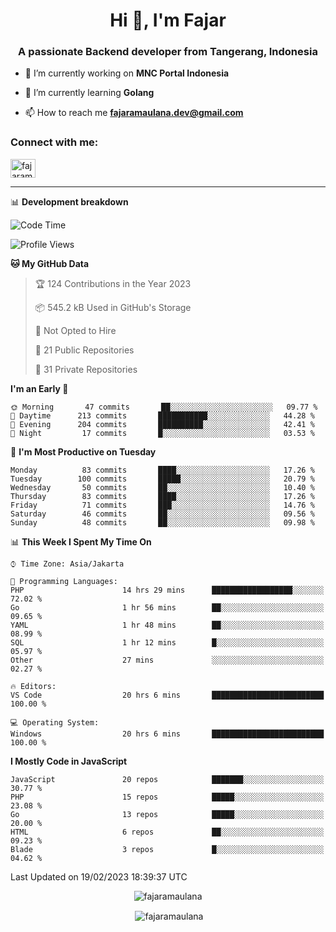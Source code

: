 <h1 align="center">Hi 👋, I'm Fajar</h1>
<h3 align="center">A passionate Backend developer from Tangerang, Indonesia</h3>

<!-- <p align="left"> <img src="https://komarev.com/ghpvc/?username=fajaramaulana&label=Profile%20views&color=0e75b6&style=flat" alt="fajaramaulana" /> </p> -->

- 🔭 I’m currently working on **MNC Portal Indonesia**

- 🌱 I’m currently learning **Golang**

- 📫 How to reach me **fajaramaulana.dev@gmail.com**

<h3 align="left">Connect with me:</h3>
<p align="left">
<a href="https://linkedin.com/in/fajar-agus-maulana-73533a180/" target="blank"><img align="center" src="https://raw.githubusercontent.com/rahuldkjain/github-profile-readme-generator/master/src/images/icons/Social/linked-in-alt.svg" alt="fajaramaulana" height="30" width="40" /></a>
</p>

-------

📊 **Development breakdown**
<!--START_SECTION:waka-->
![Code Time](http://img.shields.io/badge/Code%20Time-910%20hrs%2030%20mins-blue)

![Profile Views](http://img.shields.io/badge/Profile%20Views-0-blue)

**🐱 My GitHub Data** 

> 🏆 124 Contributions in the Year 2023
 > 
> 📦 545.2 kB Used in GitHub's Storage 
 > 
> 🚫 Not Opted to Hire
 > 
> 📜 21 Public Repositories 
 > 
> 🔑 31 Private Repositories  
 > 
**I'm an Early 🐤** 

```text
🌞 Morning       47 commits       ██░░░░░░░░░░░░░░░░░░░░░░░   09.77 % 
🌆 Daytime      213 commits       ███████████░░░░░░░░░░░░░░   44.28 % 
🌃 Evening      204 commits       ██████████░░░░░░░░░░░░░░░   42.41 % 
🌙 Night         17 commits       █░░░░░░░░░░░░░░░░░░░░░░░░   03.53 % 

```
📅 **I'm Most Productive on Tuesday** 

```text
Monday          83 commits       ████░░░░░░░░░░░░░░░░░░░░░   17.26 % 
Tuesday        100 commits       █████░░░░░░░░░░░░░░░░░░░░   20.79 % 
Wednesday       50 commits       ██░░░░░░░░░░░░░░░░░░░░░░░   10.40 % 
Thursday        83 commits       ████░░░░░░░░░░░░░░░░░░░░░   17.26 % 
Friday          71 commits       ███░░░░░░░░░░░░░░░░░░░░░░   14.76 % 
Saturday        46 commits       ██░░░░░░░░░░░░░░░░░░░░░░░   09.56 % 
Sunday          48 commits       ██░░░░░░░░░░░░░░░░░░░░░░░   09.98 % 

```


📊 **This Week I Spent My Time On** 

```text
⌚︎ Time Zone: Asia/Jakarta

💬 Programming Languages: 
PHP                      14 hrs 29 mins      ██████████████████░░░░░░░   72.02 % 
Go                       1 hr 56 mins        ██░░░░░░░░░░░░░░░░░░░░░░░   09.65 % 
YAML                     1 hr 48 mins        ██░░░░░░░░░░░░░░░░░░░░░░░   08.99 % 
SQL                      1 hr 12 mins        █░░░░░░░░░░░░░░░░░░░░░░░░   05.97 % 
Other                    27 mins             ░░░░░░░░░░░░░░░░░░░░░░░░░   02.27 % 

🔥 Editors: 
VS Code                  20 hrs 6 mins       █████████████████████████   100.00 % 

💻 Operating System: 
Windows                  20 hrs 6 mins       █████████████████████████   100.00 % 

```

**I Mostly Code in JavaScript** 

```text
JavaScript               20 repos            ███████░░░░░░░░░░░░░░░░░░   30.77 % 
PHP                      15 repos            █████░░░░░░░░░░░░░░░░░░░░   23.08 % 
Go                       13 repos            █████░░░░░░░░░░░░░░░░░░░░   20.00 % 
HTML                     6 repos             ██░░░░░░░░░░░░░░░░░░░░░░░   09.23 % 
Blade                    3 repos             █░░░░░░░░░░░░░░░░░░░░░░░░   04.62 % 

```



 Last Updated on 19/02/2023 18:39:37 UTC
<!--END_SECTION:waka-->
<p align="center"><img align="center" src="https://github-readme-stats.vercel.app/api/top-langs?username=fajaramaulana&show_icons=true&locale=en&layout=compact" alt="fajaramaulana" /></p>

<p align="center">&nbsp;<img align="center" src="https://github-readme-stats.vercel.app/api?username=fajaramaulana&show_icons=true&locale=en" alt="fajaramaulana" /></p>
